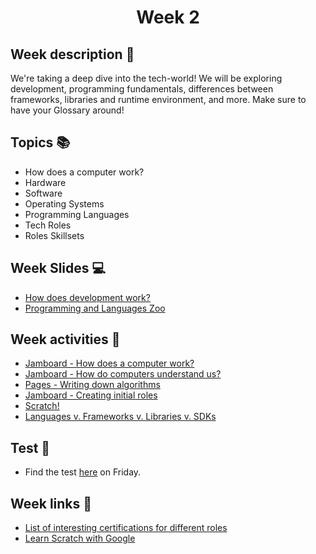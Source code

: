 <h1 align="center">Week 2</h1>

## Week description 🏁
<p>We're taking a deep dive into the tech-world! We will be exploring development, programming fundamentals, differences between frameworks, libraries and runtime environment, and more. Make sure to have your Glossary around! </p>

## Topics 📚
* How does a computer work?
* Hardware
* Software
* Operating Systems
* Programming Languages
* Tech Roles
* Roles Skillsets

## Week Slides 💻
* [How does development work?](https://docs.google.com/presentation/d/1nmu2ic8UoWAvPjCzX22cjycjl4t3BP5GOvJUeWjtEjs/edit?usp=sharing)
* [Programming and Languages Zoo](https://docs.google.com/presentation/d/1mFjUMHm3EFkgowK4IVUCcq_N3cs8Ul7ZB-dHm_HUz4A/edit?usp=sharing)

## Week activities 🎉
* [Jamboard - How does a computer work?](https://jamboard.google.com/d/1tYtpArhgZMMkPcpbD8kfx5PiEN_D1Ayn5L6knYUPVwc/edit?usp=sharing)
* [Jamboard - How do computers understand us?](https://jamboard.google.com/d/1a7Fhn9-ESKOqDBVZ0ySycZ2CrmvGR98SwpXRKJ-Lu4s/edit?usp=sharing)
* [Pages - Writing down algorithms](https://docs.google.com/document/d/1V-Ti5Lm-IRJhkSgdX8JNP-kMOOZ91XvH5jZ0fY5bxxc/edit?usp=sharing)
* [Jamboard - Creating initial roles](https://jamboard.google.com/d/1kml4-QkeVqVqLvfVHB__Po3KgPymC6zD6i2UviF518w/edit?usp=sharing)
* [Scratch!](https://scratch.mit.edu/projects/editor/?tutorial=getStarted)
* [Languages v. Frameworks v. Libraries v. SDKs](https://jamboard.google.com/d/1o6LjjiqITAaroQ3RSvjrGuirPGEUwgXOhb4eJiBZfhk/edit?usp=sharing)


## Test 📝
* Find the test [here](https://aplica.typeform.com/to/kM6K7opy) on Friday.

## Week links 🔗
* [List of interesting certifications for different roles](https://www.indeed.com/career-advice/career-development/top-technical-certifications)
* [Learn Scratch with Google](https://codetolearn.withgoogle.com/learn_scratch)
